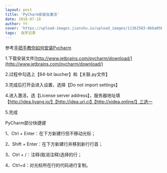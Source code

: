 ```yaml
---
layout: post
title: 'PyCharm安装及激活'
date: 2018-07-18
author: YY
cover: 'https://upload-images.jianshu.io/upload_images/11362503-8bba05bdd2e1654f.png'
tags:  自学记录
---
```

参考[手把手教你如何安装Pycharm](https://blog.csdn.net/pdcfighting/article/details/80297499)

1.下载安装文件[http://www.jetbrains.com/pycharm/download/](http://www.jetbrains.com/pycharm/download/)

2.过程中勾选上【64-bit laucher】和【关联.py文件】

3.完成后打开会进入设置，选择【Do not import settings】

4.进入激活，选【License server address】，服务器地址填
【http://idea.liyang.io/】【http://idea.uri.ci】【http://xidea.online/】三选一

5.完成

PyCharm部分快捷键

1、Ctrl + Enter：在下方新建行但不移动光标；

2、Shift + Enter：在下方新建行并移到新行行首；

3、Ctrl + /：注释(取消注释)选择的行；

4、Ctrl+d：对光标所在行的代码进行复制。